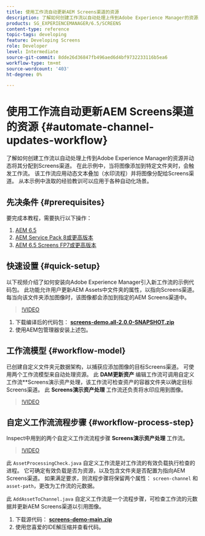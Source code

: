 ```yaml
---
title: 使用工作流自动更新AEM Screens渠道的资源
description: 了解如何创建工作流以自动处理上传到Adobe Experience Manager的资源并动态将其分配到Screens渠道。
products: SG_EXPERIENCEMANAGER/6.5/SCREENS
content-type: reference
topic-tags: developing
feature: Developing Screens
role: Developer
level: Intermediate
source-git-commit: 8dde26d36847fb496aed6d4bf9732233116b5ea6
workflow-type: tm+mt
source-wordcount: '403'
ht-degree: 0%

---
```



# 使用工作流自动更新AEM Screens渠道的资源 {#automate-channel-updates-workflow}

了解如何创建工作流以自动处理上传到Adobe Experience Manager的资源并动态将其分配到Screens渠道。 在此示例中，当将图像添加到特定文件夹时，会触发工作流。 该工作流应用动态文本叠加（水印流程）并将图像分配给Screens渠道。 从本示例中汲取的经验教训可以应用于各种自动化场景。

## 先决条件 {#prerequisites}

要完成本教程，需要执行以下操作：

1. [AEM 6.5](https://experienceleague.adobe.com/en/docs/experience-manager-65)
1. [AEM Service Pack 8或更高版本](https://experienceleague.adobe.com/zh-hans/docs/experience-manager-65/content/release-notes/release-notes)
1. [AEM 6.5 Screens FP7或更高版本](https://experienceleague.adobe.com/en/docs/experience-manager-screens/user-guide/release-notes/release-notes-fp-202103)

## 快速设置 {#quick-setup}

以下视频介绍了如何安装向Adobe Experience Manager引入新工作流的示例代码包。 此功能允许用户更新AEM Assets中文件夹的属性，以指向Screens渠道。 每当向该文件夹添加图像时，该图像都会添加到指定的AEM Screens渠道中。

>[!VIDEO](https://video.tv.adobe.com/v/333174/?quality=12&learn=on)

1. 下载编译后的代码包： **[screens-demo.all-2.0.0-SNAPSHOT.zip](./assets/screens-demo.all-2.0.0-SNAPSHOT.zip)**
1. 使用AEM包管理器安装上述包。

## 工作流模型 {#workflow-model}

已创建自定义文件夹元数据架构，以捕获应添加图像的目标Screens渠道。 可使用两个工作流模型来自动处理资源。 此 **DAM更新资产** 编辑工作流可调用自定义工作流**Screens演示资产处理，该工作流可检查资产的容器文件夹以确定目标Screens渠道。 此 **Screens演示资产处理** 工作流还负责将水印应用到图像。

>[!VIDEO](https://video.tv.adobe.com/v/333175/?quality=12&learn=on)

## 自定义工作流流程步骤 {#workflow-process-step}

Inspect中用到的两个自定义工作流流程步骤 **Screens演示资产处理** 工作流。

>[!VIDEO](https://video.tv.adobe.com/v/333179/?quality=12&learn=on)

此 `AssetProcessingCheck.java` 自定义工作流是对工作流的有效负载执行检查的进程。 它可确定有效负载是否为资源，以及包含文件夹是否配置为指向AEM Screens渠道。 如果满足要求，则流程步骤将保留两个属性： `screen-channel` 和 `asset-path`，更改为工作流的元数据。

此 `AddAssetToChannel.java` 自定义工作流是一个流程步骤，可检查工作流的元数据并更新AEM Screens渠道以引用图像。

1. 下载源代码： **[screens-demo-main.zip](./assets/screens-demo-main.zip)**
1. 使用您喜爱的IDE解压缩并查看代码。
